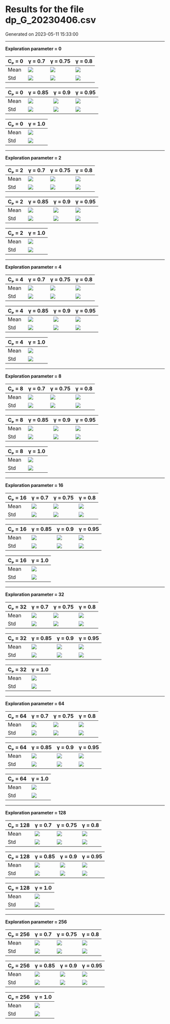 # Results for the file dp_G_20230406.csv 

Generated on 2023-05-11 15:33:00

---

**Exploration parameter = 0**

| Cₚ = 0 | γ = 0.7 | γ = 0.75 | γ = 0.8 | 
| --- | --- | --- | --- | 
| Mean | ![](fig/dp_K/mean_g_0.7_cp_0.png) | ![](fig/dp_K/mean_g_0.75_cp_0.png) | ![](fig/dp_K/mean_g_0.8_cp_0.png) | 
| Std | ![](fig/dp_K/std_g_0.7_cp_0.png) | ![](fig/dp_K/std_g_0.75_cp_0.png) | ![](fig/dp_K/std_g_0.8_cp_0.png) | 

| Cₚ = 0 | γ = 0.85 | γ = 0.9 | γ = 0.95 | 
| --- | --- | --- | --- | 
| Mean | ![](fig/dp_K/mean_g_0.85_cp_0.png) | ![](fig/dp_K/mean_g_0.9_cp_0.png) | ![](fig/dp_K/mean_g_0.95_cp_0.png) | 
| Std | ![](fig/dp_K/std_g_0.85_cp_0.png) | ![](fig/dp_K/std_g_0.9_cp_0.png) | ![](fig/dp_K/std_g_0.95_cp_0.png) | 

| Cₚ = 0 | γ = 1.0 | 
| --- | --- | 
| Mean | ![](fig/dp_K/mean_g_1.0_cp_0.png) | 
| Std | ![](fig/dp_K/std_g_1.0_cp_0.png) | 

---

**Exploration parameter = 2**

| Cₚ = 2 | γ = 0.7 | γ = 0.75 | γ = 0.8 | 
| --- | --- | --- | --- | 
| Mean | ![](fig/dp_K/mean_g_0.7_cp_2.png) | ![](fig/dp_K/mean_g_0.75_cp_2.png) | ![](fig/dp_K/mean_g_0.8_cp_2.png) | 
| Std | ![](fig/dp_K/std_g_0.7_cp_2.png) | ![](fig/dp_K/std_g_0.75_cp_2.png) | ![](fig/dp_K/std_g_0.8_cp_2.png) | 

| Cₚ = 2 | γ = 0.85 | γ = 0.9 | γ = 0.95 | 
| --- | --- | --- | --- | 
| Mean | ![](fig/dp_K/mean_g_0.85_cp_2.png) | ![](fig/dp_K/mean_g_0.9_cp_2.png) | ![](fig/dp_K/mean_g_0.95_cp_2.png) | 
| Std | ![](fig/dp_K/std_g_0.85_cp_2.png) | ![](fig/dp_K/std_g_0.9_cp_2.png) | ![](fig/dp_K/std_g_0.95_cp_2.png) | 

| Cₚ = 2 | γ = 1.0 | 
| --- | --- | 
| Mean | ![](fig/dp_K/mean_g_1.0_cp_2.png) | 
| Std | ![](fig/dp_K/std_g_1.0_cp_2.png) | 

---

**Exploration parameter = 4**

| Cₚ = 4 | γ = 0.7 | γ = 0.75 | γ = 0.8 | 
| --- | --- | --- | --- | 
| Mean | ![](fig/dp_K/mean_g_0.7_cp_4.png) | ![](fig/dp_K/mean_g_0.75_cp_4.png) | ![](fig/dp_K/mean_g_0.8_cp_4.png) | 
| Std | ![](fig/dp_K/std_g_0.7_cp_4.png) | ![](fig/dp_K/std_g_0.75_cp_4.png) | ![](fig/dp_K/std_g_0.8_cp_4.png) | 

| Cₚ = 4 | γ = 0.85 | γ = 0.9 | γ = 0.95 | 
| --- | --- | --- | --- | 
| Mean | ![](fig/dp_K/mean_g_0.85_cp_4.png) | ![](fig/dp_K/mean_g_0.9_cp_4.png) | ![](fig/dp_K/mean_g_0.95_cp_4.png) | 
| Std | ![](fig/dp_K/std_g_0.85_cp_4.png) | ![](fig/dp_K/std_g_0.9_cp_4.png) | ![](fig/dp_K/std_g_0.95_cp_4.png) | 

| Cₚ = 4 | γ = 1.0 | 
| --- | --- | 
| Mean | ![](fig/dp_K/mean_g_1.0_cp_4.png) | 
| Std | ![](fig/dp_K/std_g_1.0_cp_4.png) | 

---

**Exploration parameter = 8**

| Cₚ = 8 | γ = 0.7 | γ = 0.75 | γ = 0.8 | 
| --- | --- | --- | --- | 
| Mean | ![](fig/dp_K/mean_g_0.7_cp_8.png) | ![](fig/dp_K/mean_g_0.75_cp_8.png) | ![](fig/dp_K/mean_g_0.8_cp_8.png) | 
| Std | ![](fig/dp_K/std_g_0.7_cp_8.png) | ![](fig/dp_K/std_g_0.75_cp_8.png) | ![](fig/dp_K/std_g_0.8_cp_8.png) | 

| Cₚ = 8 | γ = 0.85 | γ = 0.9 | γ = 0.95 | 
| --- | --- | --- | --- | 
| Mean | ![](fig/dp_K/mean_g_0.85_cp_8.png) | ![](fig/dp_K/mean_g_0.9_cp_8.png) | ![](fig/dp_K/mean_g_0.95_cp_8.png) | 
| Std | ![](fig/dp_K/std_g_0.85_cp_8.png) | ![](fig/dp_K/std_g_0.9_cp_8.png) | ![](fig/dp_K/std_g_0.95_cp_8.png) | 

| Cₚ = 8 | γ = 1.0 | 
| --- | --- | 
| Mean | ![](fig/dp_K/mean_g_1.0_cp_8.png) | 
| Std | ![](fig/dp_K/std_g_1.0_cp_8.png) | 

---

**Exploration parameter = 16**

| Cₚ = 16 | γ = 0.7 | γ = 0.75 | γ = 0.8 | 
| --- | --- | --- | --- | 
| Mean | ![](fig/dp_K/mean_g_0.7_cp_16.png) | ![](fig/dp_K/mean_g_0.75_cp_16.png) | ![](fig/dp_K/mean_g_0.8_cp_16.png) | 
| Std | ![](fig/dp_K/std_g_0.7_cp_16.png) | ![](fig/dp_K/std_g_0.75_cp_16.png) | ![](fig/dp_K/std_g_0.8_cp_16.png) | 

| Cₚ = 16 | γ = 0.85 | γ = 0.9 | γ = 0.95 | 
| --- | --- | --- | --- | 
| Mean | ![](fig/dp_K/mean_g_0.85_cp_16.png) | ![](fig/dp_K/mean_g_0.9_cp_16.png) | ![](fig/dp_K/mean_g_0.95_cp_16.png) | 
| Std | ![](fig/dp_K/std_g_0.85_cp_16.png) | ![](fig/dp_K/std_g_0.9_cp_16.png) | ![](fig/dp_K/std_g_0.95_cp_16.png) | 

| Cₚ = 16 | γ = 1.0 | 
| --- | --- | 
| Mean | ![](fig/dp_K/mean_g_1.0_cp_16.png) | 
| Std | ![](fig/dp_K/std_g_1.0_cp_16.png) | 

---

**Exploration parameter = 32**

| Cₚ = 32 | γ = 0.7 | γ = 0.75 | γ = 0.8 | 
| --- | --- | --- | --- | 
| Mean | ![](fig/dp_K/mean_g_0.7_cp_32.png) | ![](fig/dp_K/mean_g_0.75_cp_32.png) | ![](fig/dp_K/mean_g_0.8_cp_32.png) | 
| Std | ![](fig/dp_K/std_g_0.7_cp_32.png) | ![](fig/dp_K/std_g_0.75_cp_32.png) | ![](fig/dp_K/std_g_0.8_cp_32.png) | 

| Cₚ = 32 | γ = 0.85 | γ = 0.9 | γ = 0.95 | 
| --- | --- | --- | --- | 
| Mean | ![](fig/dp_K/mean_g_0.85_cp_32.png) | ![](fig/dp_K/mean_g_0.9_cp_32.png) | ![](fig/dp_K/mean_g_0.95_cp_32.png) | 
| Std | ![](fig/dp_K/std_g_0.85_cp_32.png) | ![](fig/dp_K/std_g_0.9_cp_32.png) | ![](fig/dp_K/std_g_0.95_cp_32.png) | 

| Cₚ = 32 | γ = 1.0 | 
| --- | --- | 
| Mean | ![](fig/dp_K/mean_g_1.0_cp_32.png) | 
| Std | ![](fig/dp_K/std_g_1.0_cp_32.png) | 

---

**Exploration parameter = 64**

| Cₚ = 64 | γ = 0.7 | γ = 0.75 | γ = 0.8 | 
| --- | --- | --- | --- | 
| Mean | ![](fig/dp_K/mean_g_0.7_cp_64.png) | ![](fig/dp_K/mean_g_0.75_cp_64.png) | ![](fig/dp_K/mean_g_0.8_cp_64.png) | 
| Std | ![](fig/dp_K/std_g_0.7_cp_64.png) | ![](fig/dp_K/std_g_0.75_cp_64.png) | ![](fig/dp_K/std_g_0.8_cp_64.png) | 

| Cₚ = 64 | γ = 0.85 | γ = 0.9 | γ = 0.95 | 
| --- | --- | --- | --- | 
| Mean | ![](fig/dp_K/mean_g_0.85_cp_64.png) | ![](fig/dp_K/mean_g_0.9_cp_64.png) | ![](fig/dp_K/mean_g_0.95_cp_64.png) | 
| Std | ![](fig/dp_K/std_g_0.85_cp_64.png) | ![](fig/dp_K/std_g_0.9_cp_64.png) | ![](fig/dp_K/std_g_0.95_cp_64.png) | 

| Cₚ = 64 | γ = 1.0 | 
| --- | --- | 
| Mean | ![](fig/dp_K/mean_g_1.0_cp_64.png) | 
| Std | ![](fig/dp_K/std_g_1.0_cp_64.png) | 

---

**Exploration parameter = 128**

| Cₚ = 128 | γ = 0.7 | γ = 0.75 | γ = 0.8 | 
| --- | --- | --- | --- | 
| Mean | ![](fig/dp_K/mean_g_0.7_cp_128.png) | ![](fig/dp_K/mean_g_0.75_cp_128.png) | ![](fig/dp_K/mean_g_0.8_cp_128.png) | 
| Std | ![](fig/dp_K/std_g_0.7_cp_128.png) | ![](fig/dp_K/std_g_0.75_cp_128.png) | ![](fig/dp_K/std_g_0.8_cp_128.png) | 

| Cₚ = 128 | γ = 0.85 | γ = 0.9 | γ = 0.95 | 
| --- | --- | --- | --- | 
| Mean | ![](fig/dp_K/mean_g_0.85_cp_128.png) | ![](fig/dp_K/mean_g_0.9_cp_128.png) | ![](fig/dp_K/mean_g_0.95_cp_128.png) | 
| Std | ![](fig/dp_K/std_g_0.85_cp_128.png) | ![](fig/dp_K/std_g_0.9_cp_128.png) | ![](fig/dp_K/std_g_0.95_cp_128.png) | 

| Cₚ = 128 | γ = 1.0 | 
| --- | --- | 
| Mean | ![](fig/dp_K/mean_g_1.0_cp_128.png) | 
| Std | ![](fig/dp_K/std_g_1.0_cp_128.png) | 

---

**Exploration parameter = 256**

| Cₚ = 256 | γ = 0.7 | γ = 0.75 | γ = 0.8 | 
| --- | --- | --- | --- | 
| Mean | ![](fig/dp_K/mean_g_0.7_cp_256.png) | ![](fig/dp_K/mean_g_0.75_cp_256.png) | ![](fig/dp_K/mean_g_0.8_cp_256.png) | 
| Std | ![](fig/dp_K/std_g_0.7_cp_256.png) | ![](fig/dp_K/std_g_0.75_cp_256.png) | ![](fig/dp_K/std_g_0.8_cp_256.png) | 

| Cₚ = 256 | γ = 0.85 | γ = 0.9 | γ = 0.95 | 
| --- | --- | --- | --- | 
| Mean | ![](fig/dp_K/mean_g_0.85_cp_256.png) | ![](fig/dp_K/mean_g_0.9_cp_256.png) | ![](fig/dp_K/mean_g_0.95_cp_256.png) | 
| Std | ![](fig/dp_K/std_g_0.85_cp_256.png) | ![](fig/dp_K/std_g_0.9_cp_256.png) | ![](fig/dp_K/std_g_0.95_cp_256.png) | 

| Cₚ = 256 | γ = 1.0 | 
| --- | --- | 
| Mean | ![](fig/dp_K/mean_g_1.0_cp_256.png) | 
| Std | ![](fig/dp_K/std_g_1.0_cp_256.png) | 

